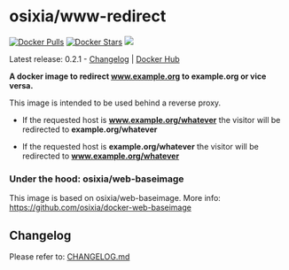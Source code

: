 # osixia/www-redirect

[![Docker Pulls](https://img.shields.io/docker/pulls/osixia/www-redirect.svg)][hub]
[![Docker Stars](https://img.shields.io/docker/stars/osixia/www-redirect.svg)][hub]
[![](https://images.microbadger.com/badges/image/osixia/www-redirect.svg)](http://microbadger.com/images/osixia/www-redirect "Get your own image badge on microbadger.com")

[hub]: https://hub.docker.com/r/osixia/www-redirect/

Latest release: 0.2.1 - [Changelog](CHANGELOG.md) | [Docker Hub](https://hub.docker.com/r/osixia/www-redirect/) 

**A docker image to redirect www.example.org to example.org or vice versa.**

This image is intended to be used behind a reverse proxy.

  - If the requested host is **www.example.org/whatever** the visitor will be redirected to **example.org/whatever**

  - If the requested host is **example.org/whatever** the visitor will be redirected to **www.example.org/whatever**


### Under the hood: osixia/web-baseimage

This image is based on osixia/web-baseimage.
More info: https://github.com/osixia/docker-web-baseimage

## Changelog

Please refer to: [CHANGELOG.md](CHANGELOG.md)
